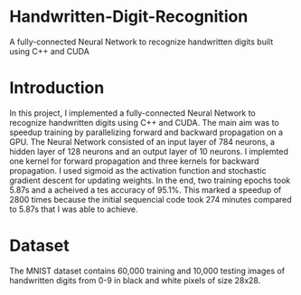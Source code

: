 # Handwritten-Digit-Recognition
A fully-connected Neural Network to recognize handwritten digits built using C++ and CUDA

# Introduction
In this project, I implemented a fully-connected Neural Network to recognize handwritten digits using C++ and CUDA. The main aim was to speedup training by parallelizing forward and backward propagation on a GPU. The Neural Network consisted of an input layer of 784 neurons, a hidden layer of 128 neurons and an output layer of 10 neurons. I implemted one kernel for forward propagation and three kernels for backward propagation. I used sigmoid as the activation function and stochastic gradient descent for updating weights. In the end, two training epochs took 5.87s and a acheived a tes accuracy of 95.1%. This marked a speedup of 2800 times because the initial sequencial code took 274 minutes compared to 5.87s that I was able to achieve.  

# Dataset
The MNIST dataset contains 60,000 training and 10,000 testing images of handwritten digits from 0-9 in black and white pixels of size 28x28.

